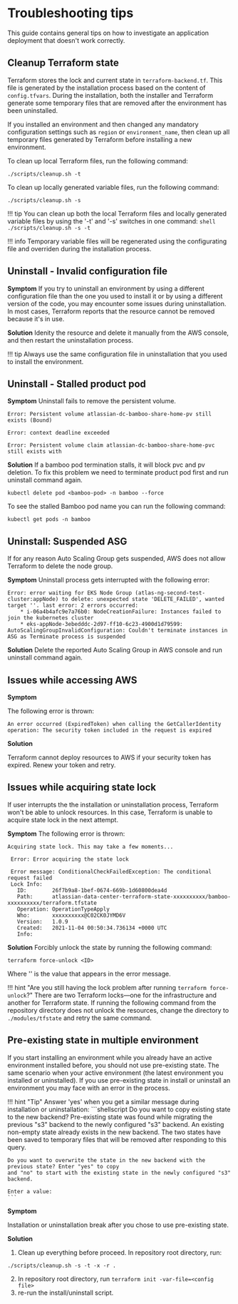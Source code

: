 # Troubleshooting tips

This guide contains general tips on how to investigate an application deployment that doesn't work correctly.

## Cleanup Terraform state
Terraform stores the lock and current state in `terraform-backend.tf`. This file is generated by the installation process based on the content of `config.tfvars`. During the installation, both the installer and Terraform generate some temporary files that are removed after the environment has been uninstalled.

If you installed an environment and then changed any mandatory configuration settings such as `region` or `environment_name`, then clean up all temporary files generated by Terraform before installing a new environment.

To clean up local Terraform files, run the following command:
```shell
./scripts/cleanup.sh -t
```

To clean up locally generated variable files, run the following command:
```shell
./scripts/cleanup.sh -s
```
!!! tip
    You can clean up both the local Terraform files and locally generated variable files by using the '-t' and '-s' switches in one command:
    ```shell
    ./scripts/cleanup.sh -s -t
    ```

!!! info 
    Temporary variable files will be regenerated using the configurating file and overriden during the installation process.
    

## Uninstall - Invalid configuration file   
  
**Symptom**
If you try to uninstall an environment by using a different configuration file than the one you used to install it or by using a different version of the code, you may encounter some issues during uninstallation. In most cases, Terraform reports that the resource cannot be removed because it's in use.

**Solution**
Idenity the resource and delete it manually from the AWS console, and then restart the uninstallation process.

!!! tip
    Always use the same configuration file in uninstallation that you used to install the environment. 
    
## Uninstall - Stalled product pod
**Symptom**
Uninstall fails to remove the persistent volume.
```shell
Error: Persistent volume atlassian-dc-bamboo-share-home-pv still exists (Bound)

Error: context deadline exceeded

Error: Persistent volume claim atlassian-dc-bamboo-share-home-pvc still exists with 
```
**Solution**
If a bamboo pod termination stalls, it will block pvc and pv deletion. 
To fix this problem we need to terminate product pod first and run uninstall command again.
```shell
kubectl delete pod <bamboo-pod> -n bamboo --force
```
To see the stalled Bamboo pod name you can run the following command:
```shell
kubectl get pods -n bamboo 
```

## Uninstall: Suspended ASG
If for any reason Auto Scaling Group gets suspended, AWS does not allow Terraform to delete the node group. 

**Symptom**
Uninstall process gets interrupted with the following error:
```shell
Error: error waiting for EKS Node Group (atlas-ng-second-test-cluster:appNode) to delete: unexpected state 'DELETE_FAILED', wanted target ''. last error: 2 errors occurred:
	* i-06a4b4afc9e7a76b0: NodeCreationFailure: Instances failed to join the kubernetes cluster
	* eks-appNode-3ebedddc-2d97-ff10-6c23-4900d1d79599: AutoScalingGroupInvalidConfiguration: Couldn't terminate instances in ASG as Terminate process is suspended
```

**Solution**
Delete the reported Auto Scaling Group in AWS console and run uninstall command again. 

## Issues while accessing AWS
**Symptom**

The following error is thrown:

```shell
An error occurred (ExpiredToken) when calling the GetCallerIdentity operation: The security token included in the request is expired
```

**Solution**

Terraform cannot deploy resources to AWS if your security token has expired. Renew your token and retry.

## Issues while acquiring state lock
If user interrupts the the installation or uninstallation process, Terraform won't be able to unlock resources. In this case, Terraform is unable to acquire state lock in the next attempt.
   
**Symptom**
The following error is thrown:

```shell
Acquiring state lock. This may take a few moments...

 Error: Error acquiring the state lock

 Error message: ConditionalCheckFailedException: The conditional request failed
 Lock Info:
   ID:        26f7b9a8-1bef-0674-669b-1d60800dea4d
   Path:      atlassian-data-center-terraform-state-xxxxxxxxxx/bamboo-xxxxxxxxxx/terraform.tfstate
   Operation: OperationTypeApply
   Who:       xxxxxxxxxx@C02CK0JYMD6V
   Version:   1.0.9
   Created:   2021-11-04 00:50:34.736134 +0000 UTC
   Info:
```

**Solution**
Forcibly unlock the state by running the following command:

```shell 
terraform force-unlock <ID>
```

Where '<ID>' is the value that appears in the error message.

!!! hint "Are you still having the lock problem after running `terraform force-unlock`?"
    There are two Terraform locks—one for the infrastructure and another for Terraform state. If running the following command from the repository directory does not unlock the resources, change the directory to `./modules/tfstate` and retry the same command.

## Pre-existing state in multiple environment

If you start installing an environment while you already have an active environment installed before, you should not use pre-existing state. 
The same scenario when your active environment (the latest environment you installed or uninstalled). 
If you use pre-existing state in install or uninstall an environment you may face with an error in the process.    

!!! hint "Tip"
    Answer 'yes' when you get a similar message during installation or uninstallation:
    ```shellscript
    Do you want to copy existing state to the new backend? Pre-existing state was found while migrating 
    the previous "s3" backend to the newly configured "s3" backend. An existing non-empty state already 
    exists in the new backend. The two states have been saved to temporary files that will be removed 
    after responding to this query. 
    
    Do you want to overwrite the state in the new backend with the previous state? Enter "yes" to copy 
    and "no" to start with the existing state in the newly configured "s3" backend.
    
    Enter a value:
    ```
     

**Symptom**

Installation or uninstallation break after you chose to use pre-existing state. 


**Solution**

1. Clean up everything before proceed. In repository root directory, run:
```shell
./scripts/cleanup.sh -s -t -x -r .
```
2. In repository root directory, run `terraform init -var-file=<config file>`
3. re-run the install/uninstall script.


